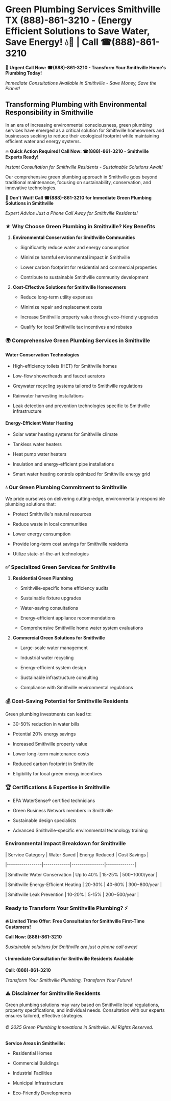# Green Plumbing Services Smithville TX (888)-861-3210 - (Energy Efficient Solutions to Save Water, Save Energy! 💧🌿 | Call ☎(888)-861-3210

🚨 **Urgent Call Now: ☎(888)-861-3210 - Transform Your Smithville Home's Plumbing Today!**
*Immediate Consultations Available in Smithville - Save Money, Save the Planet!*

## Transforming Plumbing with Environmental Responsibility in Smithville

In an era of increasing environmental consciousness, green plumbing services have emerged as a critical solution for Smithville homeowners and businesses seeking to reduce their ecological footprint while maintaining efficient water and energy systems. 

🔥 **Quick Action Required! Call Now: ☎(888)-861-3210 - Smithville Experts Ready!**
*Instant Consultation for Smithville Residents - Sustainable Solutions Await!*

Our comprehensive green plumbing approach in Smithville goes beyond traditional maintenance, focusing on sustainability, conservation, and innovative technologies.

🚨 **Don't Wait! Call ☎(888)-861-3210 for Immediate Green Plumbing Solutions in Smithville**
*Expert Advice Just a Phone Call Away for Smithville Residents!*

### ★ Why Choose Green Plumbing in Smithville? Key Benefits

1. **Environmental Conservation for Smithville Communities** 
   - Significantly reduce water and energy consumption
   - Minimize harmful environmental impact in Smithville
   - Lower carbon footprint for residential and commercial properties
   - Contribute to sustainable Smithville community development

2. **Cost-Effective Solutions for Smithville Homeowners** 
   - Reduce long-term utility expenses
   - Minimize repair and replacement costs
   - Increase Smithville property value through eco-friendly upgrades
   - Qualify for local Smithville tax incentives and rebates

### 🌍 Comprehensive Green Plumbing Services in Smithville

#### Water Conservation Technologies
- High-efficiency toilets (HET) for Smithville homes
- Low-flow showerheads and faucet aerators
- Greywater recycling systems tailored to Smithville regulations
- Rainwater harvesting installations
- Leak detection and prevention technologies specific to Smithville infrastructure

#### Energy-Efficient Water Heating
- Solar water heating systems for Smithville climate
- Tankless water heaters
- Heat pump water heaters
- Insulation and energy-efficient pipe installations
- Smart water heating controls optimized for Smithville energy grid

### 💧 Our Green Plumbing Commitment to Smithville

We pride ourselves on delivering cutting-edge, environmentally responsible plumbing solutions that:
- Protect Smithville's natural resources
- Reduce waste in local communities
- Lower energy consumption
- Provide long-term cost savings for Smithville residents
- Utilize state-of-the-art technologies

### ✅ Specialized Green Services for Smithville

1. **Residential Green Plumbing**
   - Smithville-specific home efficiency audits
   - Sustainable fixture upgrades
   - Water-saving consultations
   - Energy-efficient appliance recommendations
   - Comprehensive Smithville home water system evaluations

2. **Commercial Green Solutions for Smithville**
   - Large-scale water management
   - Industrial water recycling
   - Energy-efficient system design
   - Sustainable infrastructure consulting
   - Compliance with Smithville environmental regulations

### 💰 Cost-Saving Potential for Smithville Residents

Green plumbing investments can lead to:
- 30-50% reduction in water bills
- Potential 20% energy savings
- Increased Smithville property value
- Lower long-term maintenance costs
- Reduced carbon footprint in Smithville
- Eligibility for local green energy incentives

### 🏆 Certifications & Expertise in Smithville

- EPA WaterSense® certified technicians
- Green Business Network members in Smithville
- Sustainable design specialists
- Advanced Smithville-specific environmental technology training

### Environmental Impact Breakdown for Smithville

| Service Category | Water Saved | Energy Reduced | Cost Savings |
|-----------------|-------------|----------------|--------------|
| Smithville Water Conservation | Up to 40% | 15-25% | $500-$1000/year |
| Smithville Energy-Efficient Heating | 20-30% | 40-60% | $300-$800/year |
| Smithville Leak Prevention | 10-20% | 5-15% | $200-$500/year |

### Ready to Transform Your Smithville Plumbing? ⚡

**🔥 Limited Time Offer: Free Consultation for Smithville First-Time Customers!**

**Call Now: (888)-861-3210**
*Sustainable solutions for Smithville are just a phone call away!*

#### 📞 Immediate Consultation for Smithville Residents Available

**Call: (888)-861-3210**
*Transform Your Smithville Plumbing, Transform Your Future!*

### ⚠️ Disclaimer for Smithville Residents

Green plumbing solutions may vary based on Smithville local regulations, property specifications, and individual needs. Consultation with our experts ensures tailored, effective strategies.

###### © 2025 Green Plumbing Innovations in Smithville. All Rights Reserved.

**Service Areas in Smithville:** 
- Residential Homes
- Commercial Buildings
- Industrial Facilities
- Municipal Infrastructure
- Eco-Friendly Developments
